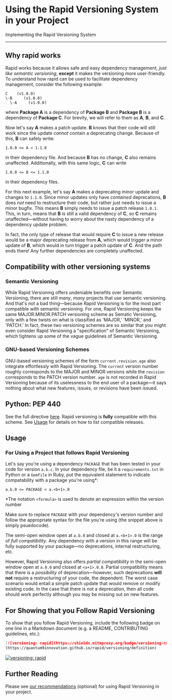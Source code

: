 # Using the Rapid Versioning System in your Project
Implementing the Rapid Versioning System

---

## Why rapid works
Rapid works because it allows safe and easy dependency management, *just like semantic versioning*, **except** it makes the versioning more user-friendly. To understand how rapid can be used to facilitate dependency management, consider the following example:

```
C    (v1.0.0)
\-B     (v1.0.0)
  \-A     (v1.0.0)
```

where **Package A** is a dependency of **Package B** and **Package B** is a dependency of **Package C**. For brevity, we will refer to them as **A**, **B**, and **C**.

Now let's say **A** makes a patch update. **B** knows that their code will still work since the update *cannot* contain a deprecating change. Because of this, **B** can safely write:
```
1.0.0 <= A < 1.1.0
```
in their dependency file. And because **B** has no change, **C** also remains unaffected. Additionally, with this same logic, **C** can write
```
1.0.0 <= B <= 1.1.0
```
in their dependency files.

For this next example, let's say **A** makes a deprecating minor update and changes to `1.1.0`. Since minor updates only have *contained* deprecations, **B** does *not* need to restructure their code, but rather just needs to issue a minor bugfix. This means **B** simply needs to issue a patch release `1.0.1`. This, in turn, means that **B** is still a valid dependency of **C**, so **C** remains unaffected—without having to worry about the nasty dependency of a dependency update problem.

In fact, the only type of release that would require **C** to issue a new release would be a major deprecating release from **A**, which would trigger a minor update of **B**, which would in turn trigger a patch update of **C**. And the path ends there! Any further dependencies are completely unaffected.

## Compatibility with other versioning systems

### Semantic Versioning
While Rapid Versioning offers undeniable benefits over Semantic Versioning, there are still *many*, *many* projects that use semantic versioning. And that's not a bad thing—because Rapid Versioning is for the most part compatible with semantic versioning. For one, Rapid Versioning keeps the same MAJOR.MINOR.PATCH versioning scheme as Sematic Versioning, only with a few twists on what is classified as 'MAJOR,' 'MINOR,' and 'PATCH.' In fact, these two versioning schemes are so similar that you might even consider Rapid Versioning a "specification" of Semantic Versioning, which tightens up some of the vague guidelines of Semantic Versioning.

### GNU-based Versioning Schemes
GNU-based versioning schemes of the form `current.revision.age` also integrate effortlessly with Rapid Versioning. The `current` version number roughly corresponds to the MAJOR and MINOR versions while the `revision` corresponds to the PATCH version number. `age` is not recorded in Rapid Versioning because of its uselessness to the end user of a package—it says nothing about what new features, issues, or revisions have been issued.

## Python: PEP 440
See the full directive [here](https://www.python.org/dev/peps/pep-0440/). Rapid versioning is **fully** compatible with this scheme. See [Usage](#usage) for details on how to list compatible releases.

## Usage

### For Using a Project that follows Rapid Versioning

Let's say you're using a dependency `PACKAGE` that has been tested in your code for version `a.b.c`. In your dependency file, be it a `requirements.txt` in Python or a `Gemfile` in Ruby, put the equivalent statement to indicate compatability with a package you're using*:
```
a.b.0 <= PACKAGE < a.<b+1>.0
```

*The notation `<formula>` is used to denote an expression within the version number

Make sure to replace `PACKAGE` with your dependency's version number and follow the appropriate syntax for the file you're using (the snippet above is simply psuedocode).

The semi-open window open at `a.b.0` and closed at `a.<b+1>.0` is the range of *full compatibility*. Any dependency with a version in this range will be fully supported by your package—no deprecations, internal restructuring, etc.

However, Rapid Versioning also offers *partial compatibility* in the semi-open window open at `a.0.0` and closed at `<a+1>.0.0`. Partial compatibility means that there is a *possibility* of deprecation—however, such deprecations **will not** require a restructuring of your code, the dependent. The worst case scenario would entail a simple patch update that would remove or modify existing code. In the case that there is not a deprecation, then all code should work perfectly although you may be missing out on new features.

## For Showing that you Follow Rapid Versioning
To show that you follow Rapid Versioning, include the following badge on one line in a Markdown document (e.g. a README, CONTRIBUTING guidelines, etc.):
```markdown
[![versioning: rapid](https://shields.mitmproxy.org/badge/versioning-rapid-blue)]
(https://quantum9innovation.github.io/rapid/versioning/definition)
```
[![versioning: rapid](https://shields.mitmproxy.org/badge/versioning-rapid-blue)](https://quantum9innovation.github.io/rapid/versioning/definition)

## Further Reading
Please see [our recommendations](recommendations.md) (optional) for using Rapid Versioning in your project.

